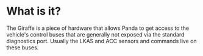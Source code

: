 # What is it?

The Giraffe is a piece of hardware that allows Panda to get access to the vehicle's control buses that are generally not exposed via the standard diagnostics port.  Usually the LKAS and ACC sensors and commands live on these buses. 



